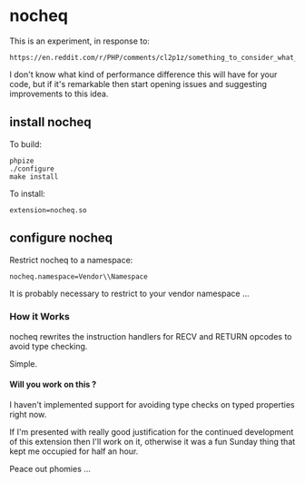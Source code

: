 # nocheq

This is an experiment, in response to:

    https://en.reddit.com/r/PHP/comments/cl2p1z/something_to_consider_what_about_disabling/

I don't know what kind of performance difference this will have for your code, but if it's remarkable then start opening issues and suggesting improvements to this idea.

## install nocheq

To build:

    phpize
    ./configure
    make install

To install:

    extension=nocheq.so

## configure nocheq

Restrict nocheq to a namespace:

    nocheq.namespace=Vendor\\Namespace

It is probably necessary to restrict to your vendor namespace ...

### How it Works

nocheq rewrites the instruction handlers for RECV and RETURN opcodes to avoid type checking.

Simple.

#### Will you work on this ?

I haven't implemented support for avoiding type checks on typed properties right now.

If I'm presented with really good justification for the continued development of this extension then I'll work on it, otherwise it was a fun Sunday thing that kept me occupied for half an hour.

Peace out phomies ...
